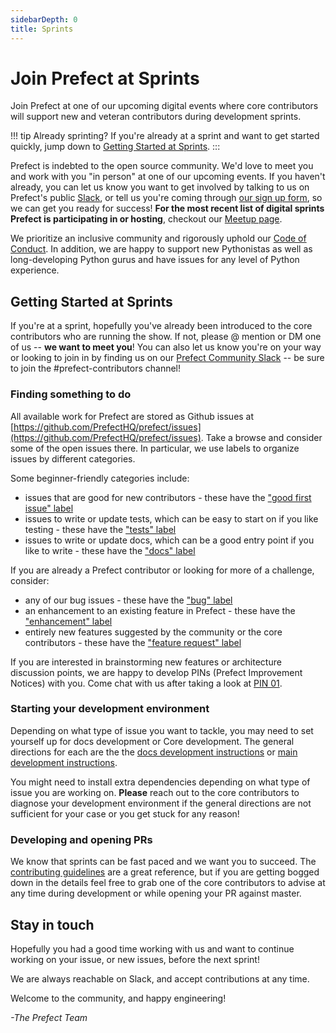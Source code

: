 ```yaml
---
sidebarDepth: 0
title: Sprints
---
```


# Join Prefect at Sprints

Join Prefect at one of our upcoming digital events where core contributors will support new and veteran contributors during development sprints.

!!! tip Already sprinting?
    If you're already at a sprint and want to get started quickly, jump down to [Getting Started at Sprints](#getting-started-at-sprints).
:::

Prefect is indebted to the open source community. We'd love to meet you and work with you "in person" at one of our upcoming events. If you haven't already, you can let us know you want to get involved by talking to us on Prefect's public [Slack](https://www.prefect.io/slack), or tell us you're coming through [our sign up form](https://forms.gle/mMtATfmhbYKSwqWc9), so we can get you ready for success! **For the most recent list of digital sprints Prefect is participating in or hosting**, checkout our [Meetup page](https://www.meetup.com/Prefect-Community/).

We prioritize an inclusive community and rigorously uphold our [Code of Conduct](../code_of_conduct.html). In addition, we are happy to support new Pythonistas as well as long-developing Python gurus and have issues for any level of Python experience.

## Getting Started at Sprints

If you're at a sprint, hopefully you've already been introduced to the core contributors who are running the show. If not, please @ mention or DM one of us -- **we want to meet you**! You can also let us know you're on your way or looking to join in by finding us on our [Prefect Community Slack](https://www.prefect.io/slack) -- be sure to join the #prefect-contributors channel!

### Finding something to do

All available work for Prefect are stored as Github issues at [https://github.com/PrefectHQ/prefect/issues](https://github.com/PrefectHQ/prefect/issues). Take a browse and consider some of the open issues there. In particular, we use labels to organize issues by different categories.

Some beginner-friendly categories include:

- issues that are good for new contributors - these have the ["good first issue" label](https://github.com/PrefectHQ/prefect/issues?q=is%3Aissue+is%3Aopen+label%3A%22good+first+issue%22)
- issues to write or update tests, which can be easy to start on if you like testing - these have the ["tests" label](https://github.com/PrefectHQ/prefect/issues?q=is%3Aopen+is%3Aissue+label%3Atests)
- issues to write or update docs, which can be a good entry point if you like to write - these have the ["docs" label](https://github.com/PrefectHQ/prefect/issues?q=is%3Aissue+is%3Aopen+label%3Adocs)

If you are already a Prefect contributor or looking for more of a challenge, consider:

- any of our bug issues - these have the ["bug" label](https://github.com/PrefectHQ/prefect/issues?utf8=%E2%9C%93&q=is%3Aissue+is%3Aopen+label%3Abug+)
- an enhancement to an existing feature in Prefect - these have the ["enhancement" label](https://github.com/PrefectHQ/prefect/issues?q=is%3Aissue+is%3Aopen+label%3Aenhancement)
- entirely new features suggested by the community or the core contributors - these have the ["feature request" label](https://github.com/PrefectHQ/prefect/issues?utf8=%E2%9C%93&q=is%3Aissue+is%3Aopen+label%3A%22feature+request%22+)

If you are interested in brainstorming new features or architecture discussion points, we are happy to develop PINs (Prefect Improvement Notices) with you. Come chat with us after taking a look at [PIN 01](../PINs/PIN-01-Introduce-PINs.html).

### Starting your development environment

Depending on what type of issue you want to tackle, you may need to set yourself up for docs development or Core development. The general directions for each are the the [docs development instructions](documentation.html#previewing-docs-locally) or [main development instructions](overview.html).

You might need to install extra dependencies depending on what type of issue you are working on. **Please** reach out to the core contributors to diagnose your development environment if the general directions are not sufficient for your case or you get stuck for any reason!

### Developing and opening PRs

We know that sprints can be fast paced and we want you to succeed. The [contributing guidelines](contributing.html) are a great reference, but if you are getting bogged down in the details feel free to grab one of the core contributors to advise at any time during development or while opening your PR against master.

## Stay in touch

Hopefully you had a good time working with us and want to continue working on your issue, or new issues, before the next sprint!

We are always reachable on Slack, and accept contributions at any time.

Welcome to the community, and happy engineering!

*-The Prefect Team*